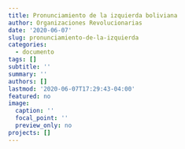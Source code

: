 ```yaml
---
title: Pronunciamiento de la izquierda boliviana
author: Organizaciones Revolucionarias
date: '2020-06-07'
slug: pronunciamiento-de-la-izquierda
categories:
  - documento
tags: []
subtitle: ''
summary: ''
authors: []
lastmod: '2020-06-07T17:29:43-04:00'
featured: no
image:
  caption: ''
  focal_point: ''
  preview_only: no
projects: []
---
```


